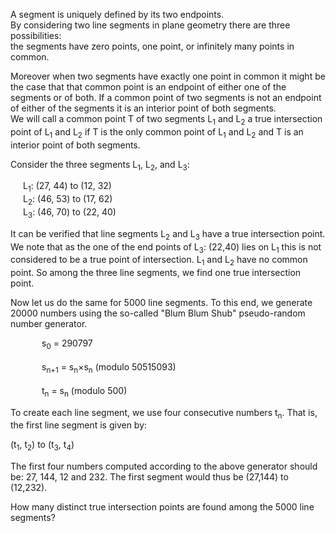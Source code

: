 <p>A segment is uniquely defined by its two endpoints.<br /> By considering two line segments in plane geometry there are three possibilities:<br /> 
the segments have zero points, one point, or infinitely many points in common.</p>
<p>Moreover when two segments have exactly one point in common it might be the case that that common point is an endpoint of either one of the segments or of both. If a common point of two segments is not an endpoint of either of the segments it is an interior point of both segments.<br />
We will call a common point T of two segments L<sub>1</sub> and L<sub>2</sub> a true intersection point of L<sub>1</sub> and L<sub>2</sub>  if T is the only common point of L<sub>1</sub> and L<sub>2</sub>  and T is an interior point of both segments.
</p>
<p>Consider the three segments L<sub>1</sub>, L<sub>2</sub>, and L<sub>3</sub>:</p>
<p style="margin-left:20px;">L<sub>1</sub>: (27, 44) to (12, 32)<br />
L<sub>2</sub>: (46, 53) to (17, 62)<br />
L<sub>3</sub>: (46, 70) to (22, 40)</p>
<p>It can be verified that line segments L<sub>2</sub> and L<sub>3</sub> have a true intersection point. We note that as the one of the end points of L<sub>3</sub>: (22,40) lies on L<sub>1</sub> this is not considered to be a true point of intersection. L<sub>1</sub> and L<sub>2</sub> have no common point. So among the three line segments, we find one true intersection point.</p>
<p>Now let us do the same for 5000 line segments. To this end, we generate 20000 numbers using the so-called "Blum Blum Shub" pseudo-random number generator.</p>
<p style="margin-left:50px;">s<sub>0</sub> = 290797<br /><br />
s<sub>n+1</sub> = s<sub>n</sub>×s<sub>n</sub> (modulo 50515093)<br /><br />
t<sub>n</sub> = s<sub>n</sub> (modulo 500)</p>
<p>To create each line segment, we use four consecutive numbers t<sub>n</sub>. That is, the first line segment is given by:</p>
<p>(t<sub>1</sub>, t<sub>2</sub>) to (t<sub>3</sub>, t<sub>4</sub>)</p>
<p>The first four numbers computed according to the above generator should be: 27, 144, 12 and 232. The first segment would thus be (27,144) to (12,232).</p>
<p>How many distinct true intersection points are found among the 5000 line segments?</p>

